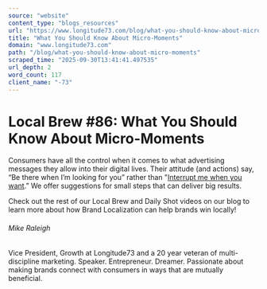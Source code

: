 ```yaml
---
source: "website"
content_type: "blogs_resources"
url: "https://www.longitude73.com/blog/what-you-should-know-about-micro-moments"
title: "What You Should Know About Micro-Moments"
domain: "www.longitude73.com"
path: "/blog/what-you-should-know-about-micro-moments"
scraped_time: "2025-09-30T13:41:41.497535"
url_depth: 2
word_count: 117
client_name: "-73"
---
```


# Local Brew #86: What You Should Know About Micro-Moments

Consumers have all the control when it comes to what advertising messages they allow into their digital lives. Their attitude (and actions) say, “Be there when I’m looking for you” rather than "[Interrupt me when you want](/blog/keeping-location-based-marketing-cool-not-creepy).” We offer suggestions for small steps that can deliver big results.

Check out the rest of our Local Brew and Daily Shot videos on our blog to learn more about how Brand Localization can help brands win locally!

###### Mike Raleigh

Vice President, Growth at Longitude73 and a 20 year veteran of multi-discipline marketing. Speaker. Entrepreneur. Dreamer. Passionate about making brands connect with consumers in ways that are mutually beneficial.